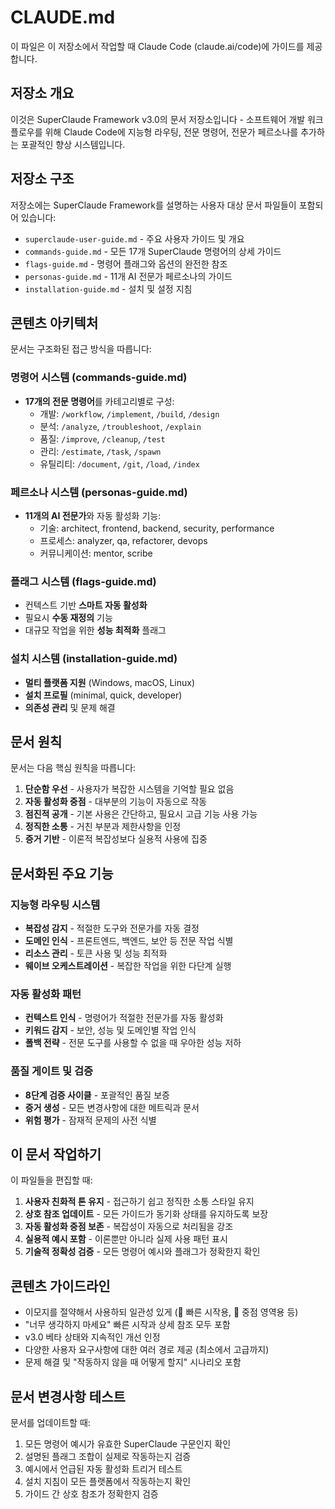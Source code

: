 # CLAUDE.md

이 파일은 이 저장소에서 작업할 때 Claude Code (claude.ai/code)에 가이드를 제공합니다.

## 저장소 개요

이것은 SuperClaude Framework v3.0의 문서 저장소입니다 - 소프트웨어 개발 워크플로우를 위해 Claude Code에 지능형 라우팅, 전문 명령어, 전문가 페르소나를 추가하는 포괄적인 향상 시스템입니다.

## 저장소 구조

저장소에는 SuperClaude Framework를 설명하는 사용자 대상 문서 파일들이 포함되어 있습니다:

- `superclaude-user-guide.md` - 주요 사용자 가이드 및 개요
- `commands-guide.md` - 모든 17개 SuperClaude 명령어의 상세 가이드
- `flags-guide.md` - 명령어 플래그와 옵션의 완전한 참조
- `personas-guide.md` - 11개 AI 전문가 페르소나의 가이드
- `installation-guide.md` - 설치 및 설정 지침

## 콘텐츠 아키텍처

문서는 구조화된 접근 방식을 따릅니다:

### 명령어 시스템 (commands-guide.md)
- **17개의 전문 명령어**를 카테고리별로 구성:
  - 개발: `/workflow`, `/implement`, `/build`, `/design`
  - 분석: `/analyze`, `/troubleshoot`, `/explain`
  - 품질: `/improve`, `/cleanup`, `/test`
  - 관리: `/estimate`, `/task`, `/spawn`
  - 유틸리티: `/document`, `/git`, `/load`, `/index`

### 페르소나 시스템 (personas-guide.md)
- **11개의 AI 전문가**와 자동 활성화 기능:
  - 기술: architect, frontend, backend, security, performance
  - 프로세스: analyzer, qa, refactorer, devops
  - 커뮤니케이션: mentor, scribe

### 플래그 시스템 (flags-guide.md)
- 컨텍스트 기반 **스마트 자동 활성화**
- 필요시 **수동 재정의** 기능
- 대규모 작업을 위한 **성능 최적화** 플래그

### 설치 시스템 (installation-guide.md)
- **멀티 플랫폼 지원** (Windows, macOS, Linux)
- **설치 프로필** (minimal, quick, developer)
- **의존성 관리** 및 문제 해결

## 문서 원칙

문서는 다음 핵심 원칙을 따릅니다:

1. **단순함 우선** - 사용자가 복잡한 시스템을 기억할 필요 없음
2. **자동 활성화 중점** - 대부분의 기능이 자동으로 작동
3. **점진적 공개** - 기본 사용은 간단하고, 필요시 고급 기능 사용 가능
4. **정직한 소통** - 거친 부분과 제한사항을 인정
5. **증거 기반** - 이론적 복잡성보다 실용적 사용에 집중

## 문서화된 주요 기능

### 지능형 라우팅 시스템
- **복잡성 감지** - 적절한 도구와 전문가를 자동 결정
- **도메인 인식** - 프론트엔드, 백엔드, 보안 등 전문 작업 식별
- **리소스 관리** - 토큰 사용 및 성능 최적화
- **웨이브 오케스트레이션** - 복잡한 작업을 위한 다단계 실행

### 자동 활성화 패턴
- **컨텍스트 인식** - 명령어가 적절한 전문가를 자동 활성화
- **키워드 감지** - 보안, 성능 및 도메인별 작업 인식
- **폴백 전략** - 전문 도구를 사용할 수 없을 때 우아한 성능 저하

### 품질 게이트 및 검증
- **8단계 검증 사이클** - 포괄적인 품질 보증
- **증거 생성** - 모든 변경사항에 대한 메트릭과 문서
- **위험 평가** - 잠재적 문제의 사전 식별

## 이 문서 작업하기

이 파일들을 편집할 때:

1. **사용자 친화적 톤 유지** - 접근하기 쉽고 정직한 소통 스타일 유지
2. **상호 참조 업데이트** - 모든 가이드가 동기화 상태를 유지하도록 보장
3. **자동 활성화 중점 보존** - 복잡성이 자동으로 처리됨을 강조
4. **실용적 예시 포함** - 이론뿐만 아니라 실제 사용 패턴 표시
5. **기술적 정확성 검증** - 모든 명령어 예시와 플래그가 정확한지 확인

## 콘텐츠 가이드라인

- 이모지를 절약해서 사용하되 일관성 있게 (🚀 빠른 시작용, 🎯 중점 영역용 등)
- "너무 생각하지 마세요" 빠른 시작과 상세 참조 모두 포함
- v3.0 베타 상태와 지속적인 개선 인정
- 다양한 사용자 요구사항에 대한 여러 경로 제공 (최소에서 고급까지)
- 문제 해결 및 "작동하지 않을 때 어떻게 할지" 시나리오 포함

## 문서 변경사항 테스트

문서를 업데이트할 때:
1. 모든 명령어 예시가 유효한 SuperClaude 구문인지 확인
2. 설명된 플래그 조합이 실제로 작동하는지 검증
3. 예시에서 언급된 자동 활성화 트리거 테스트
4. 설치 지침이 모든 플랫폼에서 작동하는지 확인
5. 가이드 간 상호 참조가 정확한지 검증